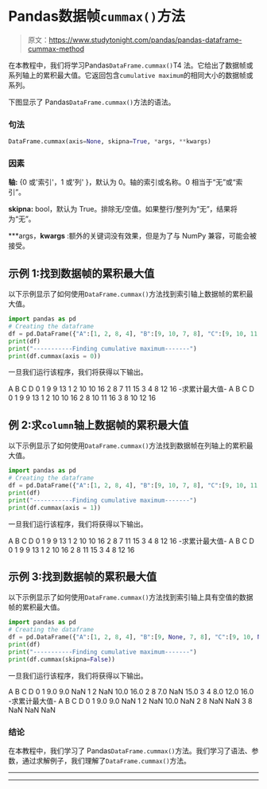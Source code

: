 # Pandas数据帧`cummax()`方法

> 原文：<https://www.studytonight.com/pandas/pandas-dataframe-cummax-method>

在本教程中，我们将学习Pandas`DataFrame.cummax()`T4 法。它给出了数据帧或系列轴上的累积最大值。它返回包含`cumulative maximum`的相同大小的数据帧或系列。

下图显示了 Pandas`DataFrame.cummax()`方法的语法。

### 句法

```py
DataFrame.cummax(axis=None, skipna=True, *args, **kwargs)
```

### 因素

**轴:** {0 或'索引'，1 或'列' }，默认为 0。轴的索引或名称。0 相当于“无”或“索引”。

**skipna:** bool，默认为 True。排除无/空值。如果整行/整列为“无”，结果将为“无”。

***args，**kwargs** :额外的关键词没有效果，但是为了与 NumPy 兼容，可能会被接受。

## 示例 1:找到数据帧的累积最大值

以下示例显示了如何使用`DataFrame.cummax()`方法找到索引轴上数据帧的累积最大值。

```py
import pandas as pd  
# Creating the dataframe 
df = pd.DataFrame({"A":[1, 2, 8, 4], "B":[9, 10, 7, 8], "C":[9, 10, 11, 12],"D":[13, 16, 15, 16]})
print(df)
print("-----------Finding cumulative maximum-------")
print(df.cummax(axis = 0))
```

一旦我们运行该程序，我们将获得以下输出。

A B C D
0 1 9 9 13
1 2 10 10 16
2 8 7 11 15
3 4 8 12 16
-求累计最大值-
A B C D
0 1 9 9 13
1 2 10 10 16
2 8 10 11 16
3 8 10 12 16

## 例 2:求`column`轴上数据帧的累积最大值

以下示例显示了如何使用`DataFrame.cummax()`方法找到数据帧在列轴上的累积最大值。

```py
import pandas as pd  
# Creating the dataframe 
df = pd.DataFrame({"A":[1, 2, 8, 4], "B":[9, 10, 7, 8], "C":[9, 10, 11, 12],"D":[13, 16, 15, 16]})
print(df)
print("-----------Finding cumulative maximum-------")
print(df.cummax(axis = 1))
```

一旦我们运行该程序，我们将获得以下输出。

A B C D
0 1 9 9 13
1 2 10 10 16
2 8 7 11 15
3 4 8 12 16
-求累计最大值-
A B C D
0 1 9 9 13
1 2 10 16
2 8 11 15
3 4 8 12 16

## 示例 3:找到数据帧的累积最大值

以下示例显示了如何使用`DataFrame.cummax()`方法找到索引轴上具有空值的数据帧的累积最大值。

```py
import pandas as pd  
# Creating the dataframe 
df = pd.DataFrame({"A":[1, 2, 8, 4], "B":[9, None, 7, 8], "C":[9, 10, None, 12],"D":[None, 16, 15, 16]}) 
print(df)
print("-----------Finding cumulative maximum-------")
print(df.cummax(skipna=False))
```

一旦我们运行该程序，我们将获得以下输出。

A B C D
0 1 9.0 9.0 NaN
1 2 NaN 10.0 16.0
2 8 7.0 NaN 15.0
3 4 8.0 12.0 16.0
-求累计最大值-
A B C D
0 1 9.0 9.0 NaN
1 2 NaN 10.0 NaN
2 8 NaN NaN
3 8 NaN NaN NaN

### 结论

在本教程中，我们学习了 Pandas`DataFrame.cummax()`方法。我们学习了语法、参数，通过求解例子，我们理解了`DataFrame.cummax()`方法。

* * *

* * *